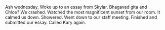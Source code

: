 Ash wednesday. Woke up to an essay from Skylar. Bhagavad gita and Chloe? We crashed. Watched the most magnificent sunset from our room. It calmed us down. Showered. Went down to our staff meeting. Finished and submitted our essay. Called Kary again.
